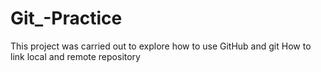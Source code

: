# Git_-Practice
This project was carried out to explore how to use GitHub and git
How to link local and remote repository
